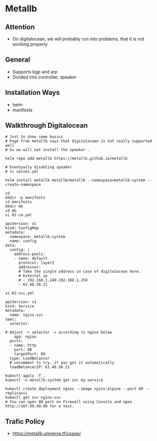 # Metallb 

## Attention 

  * On digitalocean, we will probably run into problems, that it is not working properly 

## General 

  * Supports bgp and arp 
  * Divided into controller, speaker 

## Installation Ways  

  * helm 
  * manifests 

## Walkthrough Digitalocean 

```
# Just to show some basics 
# Page from metallb says that digitalocean is not really supported well 
# So we will not install the speaker .

helm repo add metallb https://metallb.github.io/metallb 
```

```
# Eventually disabling speaker 
# vi values.yml 

```

```
helm install metallb metallb/metallb --namespace=metallb-system --create-namespace 
```

```
cd
mkdir -p manifests
cd manifests 
mkdir mb 
cd mb 
vi 01-cm.yml 
```

```
apiVersion: v1
kind: ConfigMap
metadata:
  namespace: metallb-system
  name: config
data:
  config: |
    address-pools:
    - name: default
      protocol: layer2
      addresses:
      # Take the single address in case of digitalocean here.
      # External ip 
      # - 192.168.1.240-192.168.1.250
      - 61.46.56.21
```

```
vi 02-svc.yml 
```

```
apiVersion: v1
kind: Service
metadata:
  name: nginx-svc 
spec:
  selector:

# Adjust -> selector -> according to nginx below 
    app: nginx 
  ports:
  - name: http
    port: 80
    targetPort: 80
  type: LoadBalancer
  # uncomment to try, if you get it automatically 
  loadBalancerIP: 61.46.56.21

```

```
kubectl apply -f .
kubectl -n metallb-system get svc my-service 
```

```
kubectl create deployment nginx --image nginx:alpine --port 80 --replicas=1
kubectl get svc nginx-svc
# You can open 80 port on Firewall using Console and open http://167.99.99.99 for a test.
```

## Trafic Policy 

 * https://metallb.universe.tf/usage/
